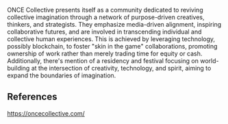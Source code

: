 ONCE Collective presents itself as a community dedicated to reviving collective imagination through a network of purpose-driven creatives, thinkers, and strategists. They emphasize media-driven alignment, inspiring collaborative futures, and are involved in transcending individual and collective human experiences. This is achieved by leveraging technology, possibly blockchain, to foster "skin in the game" collaborations, promoting ownership of work rather than merely trading time for equity or cash. Additionally, there's mention of a residency and festival focusing on world-building at the intersection of creativity, technology, and spirit, aiming to expand the boundaries of imagination.

## References

https://oncecollective.com/